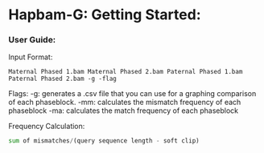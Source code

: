 # Hapbam-G: Getting Started:

### User Guide:

Input Format: 
```
Maternal Phased 1.bam Maternal Phased 2.bam Paternal Phased 1.bam Paternal Phased 2.bam -g -flag
```

Flags: 
-g: generates a .csv file that you can use for a graphing comparison of each phaseblock.
-mm: calculates the mismatch frequency of each phaseblock
-ma: calculates the match frequency of each phaseblock 

Frequency Calculation:

```python
sum of mismatches/(query sequence length - soft clip)
```
